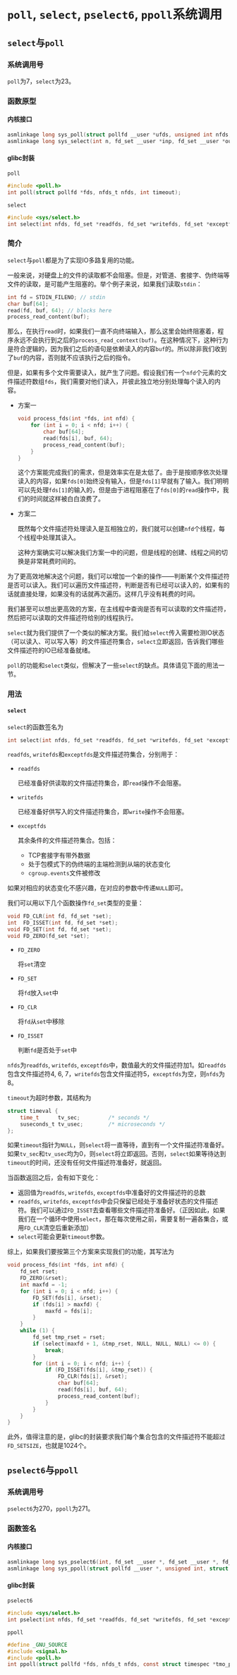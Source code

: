 # `poll`, `select`, `pselect6`, `ppoll`系统调用

## `select`与`poll`

### 系统调用号

`poll`为7，`select`为23。

### 函数原型

#### 内核接口

```c
asmlinkage long sys_poll(struct pollfd __user *ufds, unsigned int nfds, int timeout);
asmlinkage long sys_select(int n, fd_set __user *inp, fd_set __user *outp, fd_set __user *exp, struct timeval __user *tvp);
```

#### glibc封装

`poll`

```c
#include <poll.h>
int poll(struct pollfd *fds, nfds_t nfds, int timeout);
```

`select`

```c
#include <sys/select.h>
int select(int nfds, fd_set *readfds, fd_set *writefds, fd_set *exceptfds, struct timeval *timeout);
```

### 简介

`select`与`poll`都是为了实现IO多路复用的功能。

一般来说，对硬盘上的文件的读取都不会阻塞。但是，对管道、套接字、伪终端等文件的读取，是可能产生阻塞的。举个例子来说，如果我们读取`stdin`：

```c
int fd = STDIN_FILENO; // stdin
char buf[64];
read(fd, buf, 64); // blocks here
process_read_content(buf);
```

那么，在执行`read`时，如果我们一直不向终端输入，那么这里会始终阻塞着，程序永远不会执行到之后的`process_read_context(buf)`。在这种情况下，这种行为是符合逻辑的，因为我们之后的语句是依赖读入的内容`buf`的。所以除非我们收到了`buf`的内容，否则就不应该执行之后的指令。

但是，如果有多个文件需要读入，就产生了问题。假设我们有一个`nfd`个元素的文件描述符数组`fds`，我们需要对他们读入，并彼此独立地分别处理每个读入的内容。

* 方案一
    ```c
    void process_fds(int *fds, int nfd) {
        for (int i = 0; i < nfd; i++) {
            char buf[64];
            read(fds[i], buf, 64);
            process_read_content(buf);
        }
    }
    ```
    这个方案能完成我们的需求，但是效率实在是太低了。由于是按顺序依次处理读入的内容，如果`fds[0]`始终没有输入，但是`fds[1]`早就有了输入。我们明明可以先处理`fds[1]`的输入的，但是由于进程阻塞在了`fds[0]`的`read`操作中，我们的时间就这样被白白浪费了。
* 方案二

    既然每个文件描述符处理读入是互相独立的，我们就可以创建`nfd`个线程，每个线程中处理其读入。

    这种方案确实可以解决我们方案一中的问题，但是线程的创建、线程之间的切换是非常耗费时间的。

为了更高效地解决这个问题，我们可以增加一个新的操作——判断某个文件描述符是否可以读入。我们可以遍历文件描述符，判断是否有已经可以读入的，如果有的话就直接处理，如果没有的话就再次遍历。这样几乎没有耗费的时间。

我们甚至可以想出更高效的方案，在主线程中查询是否有可以读取的文件描述符，然后把可以读取的文件描述符给别的线程执行。

`select`就为我们提供了一个类似的解决方案。我们给`select`传入需要检测IO状态（可以读入、可以写入等）的文件描述符集合，`select`立即返回，告诉我们哪些文件描述符的IO已经准备就绪。

`poll`的功能和`select`类似，但解决了一些`select`的缺点。具体请见下面的用法一节。

### 用法

#### `select`

`select`的函数签名为

```c
int select(int nfds, fd_set *readfds, fd_set *writefds, fd_set *exceptfds, struct timeval *timeout);
```

`readfds`, `writefds`和`exceptfds`是文件描述符集合，分别用于：

* `readfds`

    已经准备好供读取的文件描述符集合，即`read`操作不会阻塞。

* `writefds`

    已经准备好供写入的文件描述符集合，即`write`操作不会阻塞。

* `exceptfds`

    其余条件的文件描述符集合。包括：
    * TCP套接字有带外数据
    * 处于包模式下的伪终端的主端检测到从端的状态变化
    * `cgroup.events`文件被修改

如果对相应的状态变化不感兴趣，在对应的参数中传递`NULL`即可。

我们可以用以下几个函数操作`fd_set`类型的变量：

```c
void FD_CLR(int fd, fd_set *set);
int  FD_ISSET(int fd, fd_set *set);
void FD_SET(int fd, fd_set *set);
void FD_ZERO(fd_set *set);
```

* `FD_ZERO`

    将`set`清空

* `FD_SET`

    将`fd`放入`set`中

* `FD_CLR`

    将`fd`从`set`中移除

* `FD_ISSET`

    判断`fd`是否处于`set`中

`nfds`为`readfds`, `writefds`, `exceptfds`中，数值最大的文件描述符加1。如`readfds`包含文件描述符4, 6, 7，`writefds`包含文件描述符5，`exceptfds`为空，则`nfds`为8。

`timeout`为超时参数，其结构为

```c
struct timeval {
    time_t      tv_sec;         /* seconds */
    suseconds_t tv_usec;        /* microseconds */
};
```

如果`timeout`指针为`NULL`，则`select`将一直等待，直到有一个文件描述符准备好。如果`tv_sec`和`tv_usec`均为0，则`select`将立即返回。否则，`select`如果等待达到`timeout`的时间，还没有任何文件描述符准备好，就返回。

当函数返回之后，会有如下变化：

* 返回值为`readfds`, `writefds`, `exceptfds`中准备好的文件描述符的总数
* `readfds`, `writefds`, `exceptfds`中会只保留已经处于准备好状态的文件描述符。我们可以通过`FD_ISSET`去查看哪些文件描述符准备好。（正因如此，如果我们在一个循环中使用`select`，那在每次使用之前，需要复制一遍各集合，或用`FD_CLR`清空后重新添加）
* `select`可能会更新`timeout`参数。

综上，如果我们要按第三个方案来实现我们的功能，其写法为

```c
void process_fds(int *fds, int nfd) {
    fd_set rset;
    FD_ZERO(&rset);
    int maxfd = -1;
    for (int i = 0; i < nfd; i++) {
        FD_SET(fds[i], &rset);
        if (fds[i] > maxfd) {
            maxfd = fds[i];
        }
    }
    while (1) {
        fd_set tmp_rset = rset;
        if (select(maxfd + 1, &tmp_rset, NULL, NULL, NULL) <= 0) {
            break;
        }
        for (int i = 0; i < nfd; i++) {
            if (FD_ISSET(fds[i], &tmp_rset)) {
                FD_CLR(fds[i], &rset);
                char buf[64];
                read(fds[i], buf, 64);
                process_read_content(buf);
            }
        }
    }
}
```

此外，值得注意的是，glibc的封装要求我们每个集合包含的文件描述符不能超过`FD_SETSIZE`，也就是1024个。

## `pselect6`与`ppoll`

### 系统调用号

`pselect6`为270，`ppoll`为271。

### 函数签名

#### 内核接口

```c
asmlinkage long sys_pselect6(int, fd_set __user *, fd_set __user *, fd_set __user *, struct __kernel_timespec __user *, void __user *);
asmlinkage long sys_ppoll(struct pollfd __user *, unsigned int, struct __kernel_timespec __user *, const sigset_t __user *, size_t);
```

#### glibc封装

`pselect6`

```c
#include <sys/select.h>
int pselect(int nfds, fd_set *readfds, fd_set *writefds, fd_set *exceptfds, const struct timespec *timeout,  const sigset_t *sigmask);
```

`ppoll`

```c
#define _GNU_SOURCE
#include <signal.h>
#include <poll.h>
int ppoll(struct pollfd *fds, nfds_t nfds, const struct timespec *tmo_p, const sigset_t *sigmask);
```
